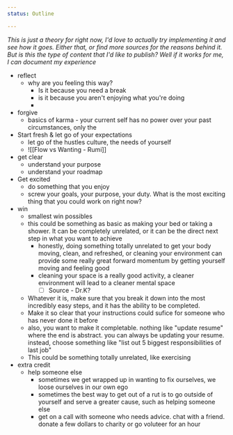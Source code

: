 ```yaml
---
status: Outline

---
```

*This is just a theory for right now, I'd love to actually try implementing it and see how it goes. Either that, or find more sources for the reasons behind it. But is this the type of content that I'd like to publish? Well if it works for me, I can document my experience*


- reflect
	- why are you feeling this way?
		- Is it because you need a break
		- is it because you aren't enjoying what you're doing
		- 
- forgive
	- basics of karma - your current self has no power over your past circumstances, only the
- Start fresh & let go of your expectations
	- let go of the hustles culture, the needs of yourself
	- ![[Flow vs Wanting - Rumi]]
- get clear
	- understand your purpose
	- understand your roadmap
- Get excited 
	- do something that you enjoy
	- screw your goals, your purpose, your duty. What is the most exciting thing that you could work on right now?
- win
	- smallest win possibles
	- this could be something as basic as making your bed or taking a shower. It can be completely unrelated, or it can be the direct next step in what you want to achieve
		- honestly, doing something totally unrelated to get your body moving, clean, and refreshed, or cleaning your environment can provide some really great forward momentum by getting yourself moving and feeling good
		- cleaning your space is a really good activity, a cleaner environment will lead to a cleaner mental space
			- [ ] Source - Dr.K?
	- Whatever it is, make sure that you break it down into the most incredibly easy steps, and it has the ability to be completed.
	- Make it so clear that your instructions could sufice for someone who has never done it before
	- also, you want to make it completable. nothing like "update resume" where the end is abstract. you can always be updating your resume. instead, choose something like "list out 5 biggest responsibilities of last job"
	- This could be something totally unrelated, like exercising
- extra credit
	- help someone else
		- sometimes we get wrapped up in wanting to fix ourselves, we loose ourselves in our own ego
		- sometimes the best way to get out of a rut is to go outside of yourself and serve a greater cause, such as helping someone else
		- get on a call with someone who needs advice. chat with a friend. donate a few dollars to charity or go voluteer for an hour